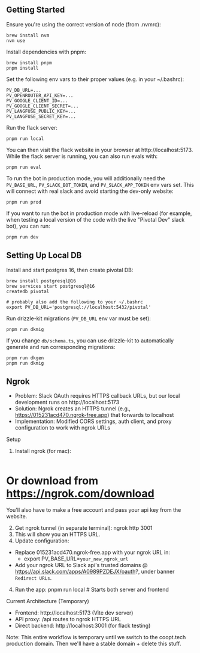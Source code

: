 ## Getting Started

Ensure you're using the correct version of node (from .nvmrc):
```
brew install nvm
nvm use
```

Install dependencies with pnpm:
```
brew install pnpm
pnpm install
```

Set the following env vars to their proper values (e.g. in your ~/.bashrc):
```
PV_DB_URL=...
PV_OPENROUTER_API_KEY=...
PV_GOOGLE_CLIENT_ID=...
PV_GOOGLE_CLIENT_SECRET=...
PV_LANGFUSE_PUBLIC_KEY=...
PV_LANGFUSE_SECRET_KEY=...
```

Run the flack server:
```
pnpm run local
```

You can then visit the flack website in your browser at http://localhost:5173. While the flack server is running, you can also run evals with:
```
pnpm run eval
```

To run the bot in production mode, you will additionally need the `PV_BASE_URL`, `PV_SLACK_BOT_TOKEN`, and `PV_SLACK_APP_TOKEN` env vars set. This will connect with real slack and avoid starting the dev-only website:
```
pnpm run prod
```

If you want to run the bot in production mode with live-reload (for example, when testing a local version of the code with the live "Pivotal Dev" slack bot), you can run:
```
pnpm run dev
```

## Setting Up Local DB

Install and start postgres 16, then create pivotal DB:
```
brew install postgresql@16
brew services start postgresql@16
createdb pivotal

# probably also add the following to your ~/.bashrc
export PV_DB_URL='postgresql://localhost:5432/pivotal'
```

Run drizzle-kit migrations (`PV_DB_URL` env var must be set):
```
pnpm run dkmig
```

If you change `db/schema.ts`, you can use drizzle-kit to automatically generate and run corresponding migrations:
```
pnpm run dkgen
pnpm run dkmig
```

## Ngrok

- Problem: Slack OAuth requires HTTPS callback URLs, but our local
development runs on http://localhost:5173
- Solution: Ngrok creates an HTTPS tunnel (e.g.,
https://015231acd470.ngrok-free.app) that forwards to localhost
- Implementation: Modified CORS settings, auth client, and proxy
configuration to work with ngrok URLs

Setup

1. Install ngrok (for mac):
```brew install ngrok
```
# Or download from https://ngrok.com/download
You'll also have to make a free account and pass your api key from the website. 

2. Get ngrok tunnel (in separate terminal):
ngrok http 3001
2. This will show you an HTTPS URL. 
3. Update configuration:
- Replace 015231acd470.ngrok-free.app with your ngrok URL in:
    - export PV_BASE_URL=`your_new_ngrok_url`
- Add your ngrok URL to Slack api's trusted domains @ https://api.slack.com/apps/A0989PZDEJX/oauth?, under banner `Redirect URLs`.
4. Run the app:
pnpm run local    # Starts both server and frontend

Current Architecture (Temporary)

- Frontend: http://localhost:5173 (Vite dev server)
- API proxy: /api routes to ngrok HTTPS URL
- Direct backend: http://localhost:3001 (for flack testing)

Note: This entire workflow is temporary until we switch to the coopt.tech production domain. Then we'll have a stable domain + delete this stuff.
